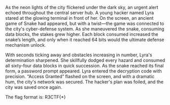 As the neon lights of the city flickered under the dark sky, an urgent alert echoed throughout the central server hub. A young hacker named Lyra stared at the glowing terminal in front of her. On the screen, an ancient game of Snake had appeared, but with a twist—the game was connected to the city's cyber-defense system. As she maneuvered the snake, consuming data blocks, the stakes grew higher. Each block consumed increased the snake’s length, and only when it reached 64 bits would the ultimate defense mechanism unlock.

With seconds ticking away and obstacles increasing in number, Lyra's determination sharpened. She skillfully dodged every hazard and consumed all sixty-four data blocks in quick succession. As the snake reached its final form, a password prompt appeared. Lyra entered the decryption code with precision. “Access Granted” flashed on the screen, and with a dramatic hum, the city's network was secured. The hacker's plan was foiled, and the city was saved once again.

The flag format is: R3CTF{*}
